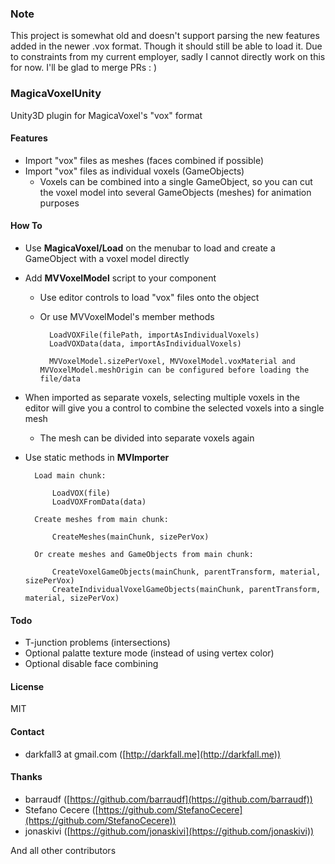 ### Note

This project is somewhat old and doesn't support parsing the new features added in the newer .vox format. Though it should still be able to load it.
Due to constraints from my current employer, sadly I cannot directly work on this for now. I'll be glad to merge PRs : )


### MagicaVoxelUnity

Unity3D plugin for MagicaVoxel's "vox" format

#### Features
* Import "vox" files as meshes (faces combined if possible)
* Import "vox" files as individual voxels (GameObjects)
	* Voxels can be combined into a single GameObject, so you can cut the voxel model into several GameObjects (meshes) for animation purposes

#### How To
* Use __MagicaVoxel/Load__ on the menubar to load and create a GameObject with a voxel model directly

* Add __MVVoxelModel__ script to your component 
	* Use editor controls to load "vox" files onto the object

	* Or use MVVoxelModel's member methods

			LoadVOXFile(filePath, importAsIndividualVoxels)
			LoadVOXData(data, importAsIndividualVoxels)

			MVVoxelModel.sizePerVoxel, MVVoxelModel.voxMaterial and MVVoxelModel.meshOrigin can be configured before loading the file/data
			
* When imported as separate voxels, selecting multiple voxels in the editor will give you a control to combine the selected voxels into a single mesh
	* The mesh can be divided into separate voxels again
			
* Use static methods in __MVImporter__

		Load main chunk:
		
			LoadVOX(file)
			LoadVOXFromData(data)
			
		Create meshes from main chunk:
		
			CreateMeshes(mainChunk, sizePerVox)
			
		Or create meshes and GameObjects from main chunk:
		
			CreateVoxelGameObjects(mainChunk, parentTransform, material, sizePerVox)
			CreateIndividualVoxelGameObjects(mainChunk, parentTransform, material, sizePerVox)
		

#### Todo

* T-junction problems (intersections)
* Optional palatte texture mode (instead of using vertex color)
* Optional disable face combining	
	
#### License

MIT

#### Contact
* darkfall3 at gmail.com ([http://darkfall.me](http://darkfall.me))

#### Thanks
* barraudf ([https://github.com/barraudf](https://github.com/barraudf))
* Stefano Cecere ([https://github.com/StefanoCecere](https://github.com/StefanoCecere))
* jonaskivi ([https://github.com/jonaskivi](https://github.com/jonaskivi))

And all other contributors 
